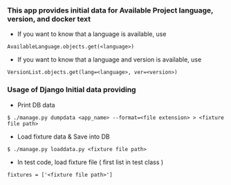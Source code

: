 ### This app provides initial data for Available Project language, version, and docker text ###

* If you want to know that a language is available, use
```
AvailableLanguage.objects.get(<language>) 
```
* If you want to know that a language and version is available, use
```
VersionList.objects.get(lang=<language>, ver=<version>) 
```

### Usage of Django Initial data providing ###

* Print DB data
```
$ ./manage.py dumpdata <app_name> --format=<file extension> > <fixture file path>
```
* Load fixture data & Save into DB
```
$ ./manage.py loaddata.py <fixture file path>
```

* In test code, load fixture file ( first list in test class )
```
fixtures = ['<fixture file path>']
```

